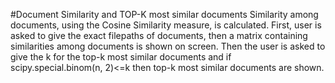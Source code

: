 #Document Similarity and TOP-K most similar documents
Similarity among documents, using the Cosine Similarity measure, is calculated. First, user is asked to give the exact filepaths of documents, then a matrix containing similarities among documents is shown on screen. Then the user is asked to give the k for the top-k most similar documents and if scipy.special.binom(n, 2)<=k then top-k most similar documents are shown.
